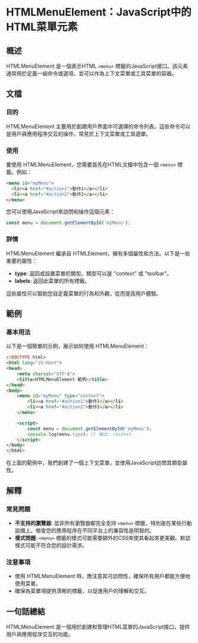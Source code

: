 <!--
Meta Description: # HTMLMenuElement：JavaScript中的HTML菜單元素 ## 概述 HTMLMenuElement 是一個表示HTML `<menu>` 標籤的JavaScript接口。該元素通常用於定義一組命令或選項，並可以作為上下文菜單或工具菜單的容器。 ## 文檔 ### 目的 HTML...
Meta Keywords: menu, htmlmenuelement, html, mymenu, href
-->

# HTMLMenuElement：JavaScript中的HTML菜單元素

## 概述
HTMLMenuElement 是一個表示HTML `<menu>` 標籤的JavaScript接口。該元素通常用於定義一組命令或選項，並可以作為上下文菜單或工具菜單的容器。

## 文檔
### 目的
HTMLMenuElement 主要用於創建用戶界面中可選擇的命令列表。這些命令可以是用戶與應用程序交互的操作，常見於上下文菜單或工具選單。

### 使用
要使用 HTMLMenuElement，您需要首先在HTML文檔中包含一個 `<menu>` 標籤。例如：

```html
<menu id="myMenu">
  <li><a href="#action1">動作1</a></li>
  <li><a href="#action2">動作2</a></li>
</menu>
```

您可以使用JavaScript來訪問和操作這個元素：

```javascript
const menu = document.getElementById('myMenu');
```

### 詳情
HTMLMenuElement 繼承自 HTMLElement，擁有多個屬性和方法。以下是一些重要的屬性：

- **type**: 返回或設置菜單的類型。類型可以是 "context" 或 "toolbar"。
- **labels**: 返回此菜單的所有標籤。

這些屬性可以幫助您自定義菜單的行為和外觀，從而提高用戶體驗。

## 範例
### 基本用法
以下是一個簡單的示例，展示如何使用 HTMLMenuElement：

```html
<!DOCTYPE html>
<html lang="zh-Hant">
<head>
    <meta charset="UTF-8">
    <title>HTMLMenuElement 範例</title>
</head>
<body>
    <menu id="myMenu" type="context">
        <li><a href="#action1">動作1</a></li>
        <li><a href="#action2">動作2</a></li>
    </menu>

    <script>
        const menu = document.getElementById('myMenu');
        console.log(menu.type); // 輸出: context
    </script>
</body>
</html>
```

在上面的範例中，我們創建了一個上下文菜單，並使用JavaScript訪問其類型屬性。

## 解釋
### 常見問題
- **不支持的瀏覽器**: 並非所有瀏覽器都完全支持 `<menu>` 標籤，特別是在某些行動設備上。檢查您的應用程序在不同平台上的兼容性是明智的。
- **樣式問題**: `<menu>` 標籤的樣式可能需要額外的CSS來使其看起來更美觀。默認樣式可能不符合您的設計需求。

### 注意事項
- 使用 HTMLMenuElement 時，應注意其可訪問性，確保所有用戶都能方便地使用菜單。
- 確保為菜單項提供清晰的標籤，以促進用戶的理解和交互。

## 一句話總結
HTMLMenuElement 是一個用於創建和管理HTML菜單的JavaScript接口，提供用戶與應用程序交互的功能。